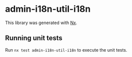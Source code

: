 # admin-i18n-util-i18n

This library was generated with [Nx](https://nx.dev).

## Running unit tests

Run `nx test admin-i18n-util-i18n` to execute the unit tests.
